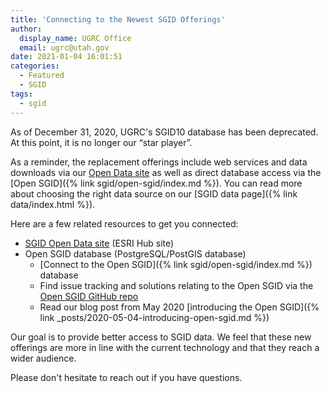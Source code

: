 ```yaml
---
title: 'Connecting to the Newest SGID Offerings'
author:
  display_name: UGRC Office
  email: ugrc@utah.gov
date: 2021-01-04 16:01:51
categories:
  - Featured
  - SGID
tags:
  - sgid
---
```


As of December 31, 2020, UGRC's SGID10 database has been deprecated. At this point, it is no longer our “star player”.

As a reminder, the replacement offerings include web services and data downloads via our [Open Data site](https://opendata.gis.utah.gov/) as well as direct database access via the [Open SGID]({% link sgid/open-sgid/index.md %}). You can read more about choosing the right data source on our [SGID data page]({% link data/index.html %}).

Here are a few related resources to get you connected:
- [SGID Open Data site](https://opendata.gis.utah.gov/) (ESRI Hub site)
- Open SGID database (PostgreSQL/PostGIS database)
  - [Connect to the Open SGID]({% link sgid/open-sgid/index.md %}) database
  - Find issue tracking and solutions relating to the Open SGID via the [Open SGID GitHub repo](https://github.com/agrc/open-sgid)
  - Read our blog post from May 2020 [introducing the Open SGID]({% link _posts/2020-05-04-introducing-open-sgid.md %})

Our goal is to provide better access to SGID data. We feel that these new offerings are more in line with the current technology and that they reach a wider audience.

Please don't hesitate to reach out if you have questions.
